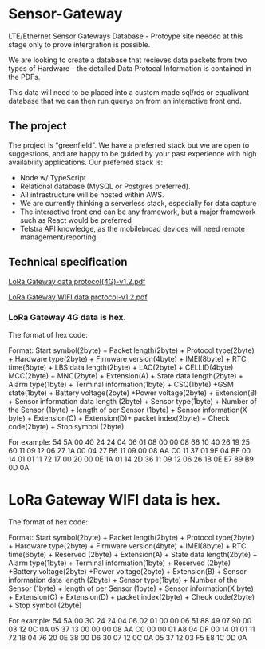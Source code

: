 # Sensor-Gateway
LTE/Ethernet Sensor Gateways Database - Protoype site needed at this stage only to prove intergration is possible.

We are looking to create a database that recieves data packets from two types of Hardware - the detailed Data Protocal Information is contained in the PDFs.

This data will need to be placed into a custom made sql/rds or equalivant database that we can then run querys on from an interactive front end.


## The project

The project is "greenfield". We have a preferred stack but we are open to suggestions, and are happy to be guided by your past experience with high availability applications. Our preferred stack is: 

 - Node w/ TypeScript
 - Relational database (MySQL or Postgres preferred). 
 - All infrastructure will be hosted within AWS. 
 - We are currently thinking a serverless stack, especially for data capture
 - The interactive front end can be any framework, but a major framework such as React would be preferred
 - Telstra API knowledge, as the mobilebroad devices will need remote management/reporting.

## Technical specification

[LoRa Gateway data protocol(4G)-v1.2.pdf](https://github.com/Safety-Mates-Australia/Sensor-Gateway/files/7071808/LoRa.Gateway.data.protocol.4G.-v1.2.pdf)

[LoRa Gateway WIFI data protocol-v1.2.pdf](https://github.com/Safety-Mates-Australia/Sensor-Gateway/files/7080274/LoRa.Gateway.WIFI.data.protocol-v1.2.pdf)


### LoRa Gateway 4G data is hex.

The format of hex code:

Format: Start symbol(2byte) + Packet length(2byte) + Protocol type(2byte) + Hardware type(2byte) + Firmware version(4byte) + IMEI(8byte) + RTC time(6byte) + LBS data length(2byte) + LAC(2byte) + CELLID(4byte) MCC(2byte) + MNC(2byte) + Extension(A) + State data length(2byte) + Alarm type(1byte) + Terminal information(1byte) + CSQ(1byte) +GSM state(1byte) +	Battery voltage(2byte) +Power voltage(2byte) + Extension(B) + Sensor information data length (2byte) + Sensor type(1byte) + Number of the Sensor (1byte) + length of per Sensor (1byte) + Sensor information(X byte) + Extension(C) + Extension(D)+	packet index(2byte) + Check code(2byte) + Stop symbol (2byte)

For example:
54 5A 00 40 24 24 04 06 01 08 00 00 08 66 10 40 26 19 25 60 11 09 12 06 27 1A 00 04 27 B6 11 09 00 08 AA C0 11 37 01 9E 04 BF 00 14 01 01 11 72 17 00 20 00 0E 1A 01 14 2D 36 11 09 12 06 26 1B 0E E7 89 B9 0D 0A

# LoRa Gateway WIFI data is hex.

The format of hex code:

Format: Start symbol(2byte) + Packet length(2byte) + Protocol type(2byte) + Hardware type(2byte) + Firmware version(4byte) + IMEI(8byte) + RTC time(6byte) + Reserved (2byte) + Extension(A) + State data length(2byte) + Alarm type(1byte) + Terminal information(1byte) + Reserved (2byte) +Battery voltage(2byte) +Power voltage(2byte) + Extension(B) + Sensor information data length (2byte) + Sensor type(1byte) + Number of the Sensor (1byte) + length of per Sensor (1byte) + Sensor information(X byte) + Extension(C) + Extension(D) + packet index(2byte) + Check code(2byte) + Stop symbol (2byte)

For example:
54 5A 00 3C 24 24 04 06 02 01 00 00 06 51 88 49 07 90 00 03 12 0C 0A 05 37 13 00 00 00 08 AA C0 00 00 01 A8 04 DF 00 14 01 01 11 72 18 04 76 20 0E 38 00 D6 30 07 12 0C 0A 05 37 12 03 F5 E8 1C 0D 0A
